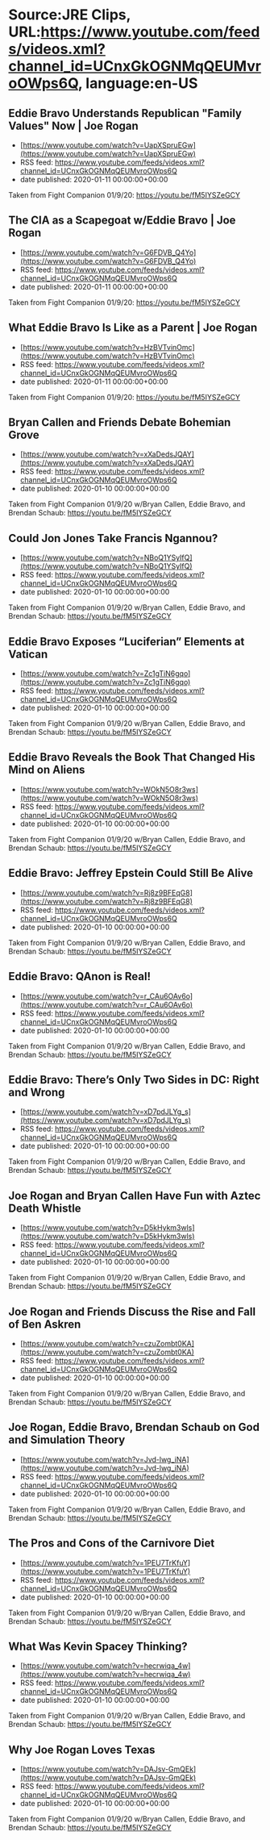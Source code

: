 # Source:JRE Clips, URL:https://www.youtube.com/feeds/videos.xml?channel_id=UCnxGkOGNMqQEUMvroOWps6Q, language:en-US

## Eddie Bravo Understands Republican "Family Values" Now | Joe Rogan
 - [https://www.youtube.com/watch?v=UapXSpruEGw](https://www.youtube.com/watch?v=UapXSpruEGw)
 - RSS feed: https://www.youtube.com/feeds/videos.xml?channel_id=UCnxGkOGNMqQEUMvroOWps6Q
 - date published: 2020-01-11 00:00:00+00:00

Taken from Fight Companion 01/9/20: https://youtu.be/fM5IYSZeGCY

## The CIA as a Scapegoat w/Eddie Bravo | Joe Rogan
 - [https://www.youtube.com/watch?v=G6FDVB_Q4Yo](https://www.youtube.com/watch?v=G6FDVB_Q4Yo)
 - RSS feed: https://www.youtube.com/feeds/videos.xml?channel_id=UCnxGkOGNMqQEUMvroOWps6Q
 - date published: 2020-01-11 00:00:00+00:00

Taken from Fight Companion 01/9/20: https://youtu.be/fM5IYSZeGCY

## What Eddie Bravo Is Like as a Parent | Joe Rogan
 - [https://www.youtube.com/watch?v=HzBVTvinOmc](https://www.youtube.com/watch?v=HzBVTvinOmc)
 - RSS feed: https://www.youtube.com/feeds/videos.xml?channel_id=UCnxGkOGNMqQEUMvroOWps6Q
 - date published: 2020-01-11 00:00:00+00:00

Taken from Fight Companion 01/9/20: https://youtu.be/fM5IYSZeGCY

## Bryan Callen and Friends Debate Bohemian Grove
 - [https://www.youtube.com/watch?v=xXaDedsJQAY](https://www.youtube.com/watch?v=xXaDedsJQAY)
 - RSS feed: https://www.youtube.com/feeds/videos.xml?channel_id=UCnxGkOGNMqQEUMvroOWps6Q
 - date published: 2020-01-10 00:00:00+00:00

Taken from Fight Companion 01/9/20 w/Bryan Callen, Eddie Bravo, and Brendan Schaub: https://youtu.be/fM5IYSZeGCY

## Could Jon Jones Take Francis Ngannou?
 - [https://www.youtube.com/watch?v=NBoQ1YSyIfQ](https://www.youtube.com/watch?v=NBoQ1YSyIfQ)
 - RSS feed: https://www.youtube.com/feeds/videos.xml?channel_id=UCnxGkOGNMqQEUMvroOWps6Q
 - date published: 2020-01-10 00:00:00+00:00

Taken from Fight Companion 01/9/20 w/Bryan Callen, Eddie Bravo, and Brendan Schaub: https://youtu.be/fM5IYSZeGCY

## Eddie Bravo Exposes “Luciferian” Elements at Vatican
 - [https://www.youtube.com/watch?v=Zc1gTiN6gqo](https://www.youtube.com/watch?v=Zc1gTiN6gqo)
 - RSS feed: https://www.youtube.com/feeds/videos.xml?channel_id=UCnxGkOGNMqQEUMvroOWps6Q
 - date published: 2020-01-10 00:00:00+00:00

Taken from Fight Companion 01/9/20 w/Bryan Callen, Eddie Bravo, and Brendan Schaub: https://youtu.be/fM5IYSZeGCY

## Eddie Bravo Reveals the Book That Changed His Mind on Aliens
 - [https://www.youtube.com/watch?v=WOkN5O8r3ws](https://www.youtube.com/watch?v=WOkN5O8r3ws)
 - RSS feed: https://www.youtube.com/feeds/videos.xml?channel_id=UCnxGkOGNMqQEUMvroOWps6Q
 - date published: 2020-01-10 00:00:00+00:00

Taken from Fight Companion 01/9/20 w/Bryan Callen, Eddie Bravo, and Brendan Schaub: https://youtu.be/fM5IYSZeGCY

## Eddie Bravo: Jeffrey Epstein Could Still Be Alive
 - [https://www.youtube.com/watch?v=Rj8z9BFEqG8](https://www.youtube.com/watch?v=Rj8z9BFEqG8)
 - RSS feed: https://www.youtube.com/feeds/videos.xml?channel_id=UCnxGkOGNMqQEUMvroOWps6Q
 - date published: 2020-01-10 00:00:00+00:00

Taken from Fight Companion 01/9/20 w/Bryan Callen, Eddie Bravo, and Brendan Schaub: https://youtu.be/fM5IYSZeGCY

## Eddie Bravo: QAnon is Real!
 - [https://www.youtube.com/watch?v=r_CAu6OAv6o](https://www.youtube.com/watch?v=r_CAu6OAv6o)
 - RSS feed: https://www.youtube.com/feeds/videos.xml?channel_id=UCnxGkOGNMqQEUMvroOWps6Q
 - date published: 2020-01-10 00:00:00+00:00

Taken from Fight Companion 01/9/20 w/Bryan Callen, Eddie Bravo, and Brendan Schaub: https://youtu.be/fM5IYSZeGCY

## Eddie Bravo: There’s Only Two Sides in DC: Right and Wrong
 - [https://www.youtube.com/watch?v=xD7pdJLYg_s](https://www.youtube.com/watch?v=xD7pdJLYg_s)
 - RSS feed: https://www.youtube.com/feeds/videos.xml?channel_id=UCnxGkOGNMqQEUMvroOWps6Q
 - date published: 2020-01-10 00:00:00+00:00

Taken from Fight Companion 01/9/20 w/Bryan Callen, Eddie Bravo, and Brendan Schaub: https://youtu.be/fM5IYSZeGCY

## Joe Rogan and Bryan Callen Have Fun with Aztec Death Whistle
 - [https://www.youtube.com/watch?v=D5kHykm3wls](https://www.youtube.com/watch?v=D5kHykm3wls)
 - RSS feed: https://www.youtube.com/feeds/videos.xml?channel_id=UCnxGkOGNMqQEUMvroOWps6Q
 - date published: 2020-01-10 00:00:00+00:00

Taken from Fight Companion 01/9/20 w/Bryan Callen, Eddie Bravo, and Brendan Schaub: https://youtu.be/fM5IYSZeGCY

## Joe Rogan and Friends Discuss the Rise and Fall of Ben Askren
 - [https://www.youtube.com/watch?v=czuZombt0KA](https://www.youtube.com/watch?v=czuZombt0KA)
 - RSS feed: https://www.youtube.com/feeds/videos.xml?channel_id=UCnxGkOGNMqQEUMvroOWps6Q
 - date published: 2020-01-10 00:00:00+00:00

Taken from Fight Companion 01/9/20 w/Bryan Callen, Eddie Bravo, and Brendan Schaub: https://youtu.be/fM5IYSZeGCY

## Joe Rogan, Eddie Bravo, Brendan Schaub on God and Simulation Theory
 - [https://www.youtube.com/watch?v=Jvd-lwg_iNA](https://www.youtube.com/watch?v=Jvd-lwg_iNA)
 - RSS feed: https://www.youtube.com/feeds/videos.xml?channel_id=UCnxGkOGNMqQEUMvroOWps6Q
 - date published: 2020-01-10 00:00:00+00:00

Taken from Fight Companion 01/9/20 w/Bryan Callen, Eddie Bravo, and Brendan Schaub: https://youtu.be/fM5IYSZeGCY

## The Pros and Cons of the Carnivore Diet
 - [https://www.youtube.com/watch?v=1PEU7TrKfuY](https://www.youtube.com/watch?v=1PEU7TrKfuY)
 - RSS feed: https://www.youtube.com/feeds/videos.xml?channel_id=UCnxGkOGNMqQEUMvroOWps6Q
 - date published: 2020-01-10 00:00:00+00:00

Taken from Fight Companion 01/9/20 w/Bryan Callen, Eddie Bravo, and Brendan Schaub: https://youtu.be/fM5IYSZeGCY

## What Was Kevin Spacey Thinking?
 - [https://www.youtube.com/watch?v=hecrwiqa_4w](https://www.youtube.com/watch?v=hecrwiqa_4w)
 - RSS feed: https://www.youtube.com/feeds/videos.xml?channel_id=UCnxGkOGNMqQEUMvroOWps6Q
 - date published: 2020-01-10 00:00:00+00:00

Taken from Fight Companion 01/9/20 w/Bryan Callen, Eddie Bravo, and Brendan Schaub: https://youtu.be/fM5IYSZeGCY

## Why Joe Rogan Loves Texas
 - [https://www.youtube.com/watch?v=DAJsv-GmQEk](https://www.youtube.com/watch?v=DAJsv-GmQEk)
 - RSS feed: https://www.youtube.com/feeds/videos.xml?channel_id=UCnxGkOGNMqQEUMvroOWps6Q
 - date published: 2020-01-10 00:00:00+00:00

Taken from Fight Companion 01/9/20 w/Bryan Callen, Eddie Bravo, and Brendan Schaub: https://youtu.be/fM5IYSZeGCY

